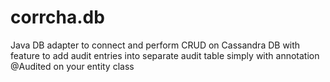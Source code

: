 # corrcha.db
Java DB adapter to connect and perform CRUD on Cassandra DB with feature to add audit entries into separate audit table simply with annotation @Audited on your entity class
